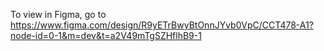 To view in Figma, go to https://www.figma.com/design/R9yETrBwyBtOnnJYvb0VpC/CCT478-A1?node-id=0-1&m=dev&t=a2V49mTgSZHflhB9-1
